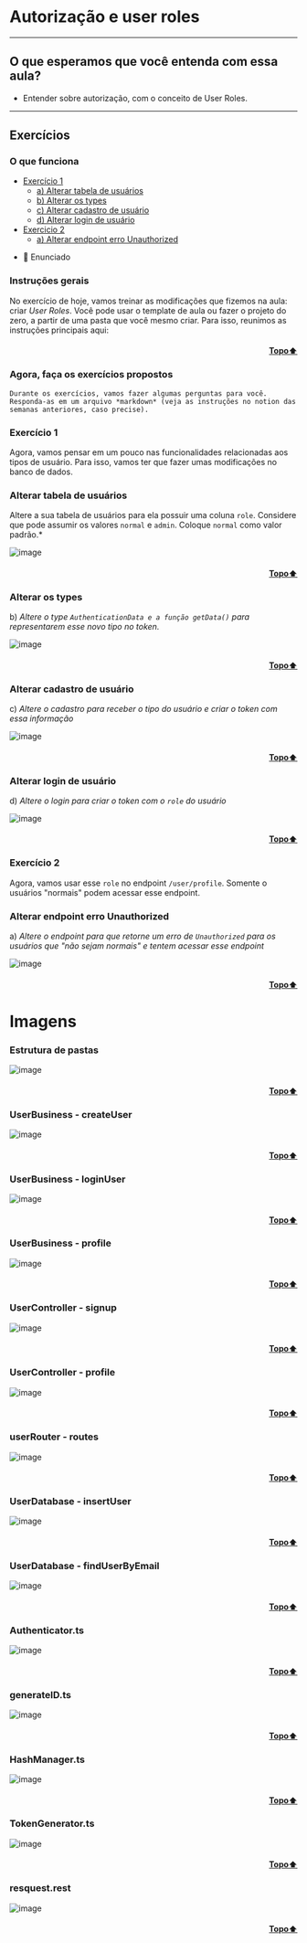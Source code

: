 <h1 id="topo">Autorização e user roles</h1>

---

## O que esperamos que você entenda com  essa aula?

- Entender sobre autorização, com o conceito de User Roles.

---

## Exercícios

### O que funciona

   * [Exercício 1](#exec1)
      * [a) Alterar tabela de usuários](#tabela)
      * [b) Alterar os types](#types)
      * [c) Alterar cadastro de usuário](#cadastro)
      * [d) Alterar login de usuário](#cadastro)
  * [Exercicio 2](#exer2)
      * [a) Alterar endpoint erro Unauthorized](#Unauthorized) 


- 📖 Enunciado
    
### Instruções gerais
    
No exercício de hoje, vamos treinar as modificações que fizemos na aula: criar *User Roles*. Você pode usar o template de aula ou fazer o projeto do zero, a partir de uma pasta que você mesmo criar. Para isso, reunimos as instruções principais aqui:
    
<h4 align="right"><a href="#topo">Topo⬆️</a></h4>
            
### Agora, faça os exercícios propostos
    
    Durante os exercícios, vamos fazer algumas perguntas para você. Responda-as em um arquivo *markdown* (veja as instruções no notion das semanas anteriores, caso precise).
    
  
### Exercício 1
        
Agora, vamos pensar em um pouco nas funcionalidades relacionadas aos tipos de usuário. Para isso, vamos ter que fazer umas modificações no banco de dados.


<h3 id="tabela">Alterar tabela de usuários</h3>

Altere a sua tabela de usuários para ela possuir uma coluna `role`. Considere que pode assumir os valores `normal`  e `admin`. Coloque `normal` como valor padrão.*


![image](https://user-images.githubusercontent.com/89301596/174913509-447b855d-a7b6-480d-b0d4-73c357f40ee2.png)

<h4 align="right"><a href="#topo">Topo⬆️</a></h4>

<h3 id="types">Alterar os types</h3>

b) *Altere o type `AuthenticationData e a função getData()` para representarem esse novo tipo no token.*

![image](https://user-images.githubusercontent.com/89301596/174913575-990162ed-1847-4768-8aad-8b11426bb3fc.png)

<h4 align="right"><a href="#topo">Topo⬆️</a></h4>

<h3 id="cadastro">Alterar cadastro de usuário</h3>

c) *Altere o cadastro para receber o tipo do usuário e criar o token com essa informação*

![image](https://user-images.githubusercontent.com/89301596/174909582-a1d0fc6d-8593-4812-8eca-2868ff67d03b.png)

<h4 align="right"><a href="#topo">Topo⬆️</a></h4>

<h3 id="login">Alterar login de usuário</h3>

d) *Altere o login para criar o token com o `role` do usuário*

![image](https://user-images.githubusercontent.com/89301596/174909672-0544cded-5d23-48f1-bc75-fad6a237bbb7.png)

<h4 align="right"><a href="#topo">Topo⬆️</a></h4>

        
### Exercício 2
        
Agora, vamos usar esse `role` no endpoint `/user/profile`. Somente o usuários "normais" podem acessar esse endpoint. 

<h3 id="Unauthorized">Alterar endpoint erro Unauthorized</h3>

a) *Altere o endpoint para que retorne um erro de `Unauthorized` para os usuários que "não sejam normais" e tentem acessar esse endpoint*

![image](https://user-images.githubusercontent.com/89301596/174910327-7cfa8e46-4888-432c-a4b6-c34e9d093bf2.png)

<h4 align="right"><a href="#topo">Topo⬆️</a></h4>

<h1 id="imagens">Imagens</h1>

### Estrutura de pastas
![image](https://user-images.githubusercontent.com/89301596/174909017-3272f205-227c-48ca-a719-2b3ab0765347.png)

<h4 align="right"><a href="#topo">Topo⬆️</a></h4>

### UserBusiness - createUser
![image](https://user-images.githubusercontent.com/89301596/174909582-a1d0fc6d-8593-4812-8eca-2868ff67d03b.png)

<h4 align="right"><a href="#topo">Topo⬆️</a></h4>

### UserBusiness - loginUser

![image](https://user-images.githubusercontent.com/89301596/174909672-0544cded-5d23-48f1-bc75-fad6a237bbb7.png)

<h4 align="right"><a href="#topo">Topo⬆️</a></h4>

### UserBusiness - profile

![image](https://user-images.githubusercontent.com/89301596/174909768-1b63c362-764c-48ac-94e7-1e5011fbc649.png)

<h4 align="right"><a href="#topo">Topo⬆️</a></h4>


### UserController - signup

![image](https://user-images.githubusercontent.com/89301596/174910208-95045e04-506a-475f-a566-0583e0e21119.png)

<h4 align="right"><a href="#topo">Topo⬆️</a></h4>

### UserController - profile

![image](https://user-images.githubusercontent.com/89301596/174910327-7cfa8e46-4888-432c-a4b6-c34e9d093bf2.png)

<h4 align="right"><a href="#topo">Topo⬆️</a></h4>

### userRouter - routes

![image](https://user-images.githubusercontent.com/89301596/174910444-81dff9f3-015c-4775-90c5-88475fac943e.png)

<h4 align="right"><a href="#topo">Topo⬆️</a></h4>

### UserDatabase - insertUser

![image](https://user-images.githubusercontent.com/89301596/174910553-adf42f8c-c450-45ae-9591-26a6c5f9918c.png)

<h4 align="right"><a href="#topo">Topo⬆️</a></h4>

### UserDatabase - findUserByEmail

![image](https://user-images.githubusercontent.com/89301596/174910647-a1b56c65-50fd-44b6-a518-5e53885e0499.png)

<h4 align="right"><a href="#topo">Topo⬆️</a></h4>

### Authenticator.ts

![image](https://user-images.githubusercontent.com/89301596/174910762-47a0fd23-79dd-4c42-9dbe-d2269ca00b52.png)

<h4 align="right"><a href="#topo">Topo⬆️</a></h4>

### generateID.ts

![image](https://user-images.githubusercontent.com/89301596/174910963-9170a55f-a004-4351-87d3-855041e941f9.png)

<h4 align="right"><a href="#topo">Topo⬆️</a></h4>

### HashManager.ts

![image](https://user-images.githubusercontent.com/89301596/174911056-c0e6b1ef-b30c-4a86-a247-ff259162fc56.png)

<h4 align="right"><a href="#topo">Topo⬆️</a></h4>

### TokenGenerator.ts 

![image](https://user-images.githubusercontent.com/89301596/174911184-eeaaea2a-58ca-4311-b2e4-80e63326b700.png)

<h4 align="right"><a href="#topo">Topo⬆️</a></h4>

### resquest.rest

![image](https://user-images.githubusercontent.com/89301596/174911313-be671f89-aeac-4721-bbef-9c89340ea1cc.png)

<h4 align="right"><a href="#topo">Topo⬆️</a></h4>
